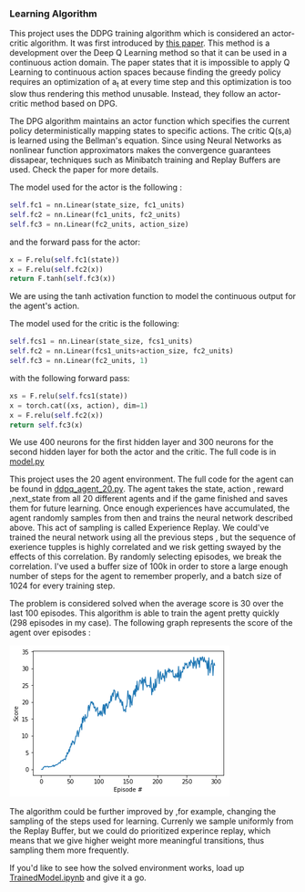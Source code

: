 [image2]: score.png "Score"

### Learning Algorithm

This project uses the DDPG training algorithm which is considered an actor-critic algorithm. It was first introduced by [this paper](https://arxiv.org/abs/1509.02971). This method is a development over the Deep Q Learning method so that it can be used in a continuous action domain. The paper states that it is impossible to apply Q Learning to continuous action spaces because finding the greedy policy requires an optimization of a<sub>t</sub> at every time step and this optimization is too slow thus rendering this method unusable. Instead, they follow an actor-critic method
based on DPG.

The DPG algorithm maintains an actor function which specifies the current policy deterministically mapping states to specific actions. The critic Q(s,a) is learned using the Bellman's equation. Since using Neural Networks as nonlinear function approximators makes the convergence guarantees dissapear, techniques such as Minibatch training and Replay Buffers are used. Check the paper for more details.

The model used for the actor is the following :
```python
self.fc1 = nn.Linear(state_size, fc1_units)
self.fc2 = nn.Linear(fc1_units, fc2_units)
self.fc3 = nn.Linear(fc2_units, action_size)
```
and the forward pass for the actor:

```python
x = F.relu(self.fc1(state))
x = F.relu(self.fc2(x))
return F.tanh(self.fc3(x))
```

We are using the tanh activation function to model the continuous output for the agent's action.

The model used for the critic is the following:
```python
self.fcs1 = nn.Linear(state_size, fcs1_units)
self.fc2 = nn.Linear(fcs1_units+action_size, fc2_units)
self.fc3 = nn.Linear(fc2_units, 1)
```
with the following forward pass:
```python
xs = F.relu(self.fcs1(state))
x = torch.cat((xs, action), dim=1)
x = F.relu(self.fc2(x))
return self.fc3(x)
```
We use 400 neurons for the first hidden layer and 300 neurons for the second hidden layer for both the actor and the critic. The full code is in [model.py](model.py) 

This project uses the 20 agent environment. The full code for the agent can be found in [ddpq_agent_20.py](ddpq_agent_20.py). The agent takes the state, action , reward ,next_state from all 20 different agents and if the game finished and saves them for future learning. Once enough experiences have accumulated, the agent randomly samples from then and trains the neural network described above. This act of sampling is called Experience Replay. We could've trained the neural network using all the previous steps , but the sequence of exerience tupples is highly correlated and we risk getting swayed by the effects of this correlation. By randomly selecting episodes, we break the correlation. I've used a buffer size of 100k in order to store a large enough number of steps for the agent to remember properly, and a batch size of 1024 for every training step.

The problem is considered solved when the average score is 30 over the last 100 episodes. This algorithm is able to train the agent pretty quickly (298 episodes in my case).
The following graph represents the score of the agent over episodes :

![Score][image2]

The algorithm could be further improved by ,for example, changing the sampling of the steps used for learning. Currenly we sample uniformly from the Replay Buffer, but we could do prioritized experince replay, which means that we give higher weight more meaningful transitions, thus sampling them more frequently.

If you'd like to see how the solved environment works, load up [TrainedModel.ipynb]([TrainedModel.ipynb]) and give it a go.
